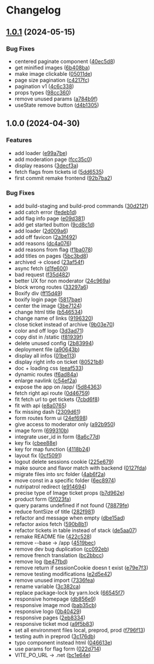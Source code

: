 # Changelog

## [1.0.1](https://github.com/openfoodfacts/nutripatrol-frontend/compare/v1.0.0...v1.0.1) (2024-05-15)


### Bug Fixes

* centered paginate component ([40ec5d8](https://github.com/openfoodfacts/nutripatrol-frontend/commit/40ec5d891b2b4d233d3bffd3956ddec215c0beca))
* get minified images ([6b408ba](https://github.com/openfoodfacts/nutripatrol-frontend/commit/6b408ba2f44622b955297a6851ea9b306e78f9f6))
* make image clickable ([05011de](https://github.com/openfoodfacts/nutripatrol-frontend/commit/05011deea53d8c0e7a3d29c4ba551e9cd072382c))
* page size pagination ([c4217fc](https://github.com/openfoodfacts/nutripatrol-frontend/commit/c4217fc4d649c9259e0e4e4004e453970258317b))
* pagination v1 ([4c6c338](https://github.com/openfoodfacts/nutripatrol-frontend/commit/4c6c33842f8ab18b6f8f164e70eec504ce602de1))
* props types ([98cc360](https://github.com/openfoodfacts/nutripatrol-frontend/commit/98cc36095e09b1a67555a0deb5776e5ac88b6331))
* remove unused params ([a784b9f](https://github.com/openfoodfacts/nutripatrol-frontend/commit/a784b9fe707871d4fd9ac34789cd16935371744e))
* useState remove button ([d4b1305](https://github.com/openfoodfacts/nutripatrol-frontend/commit/d4b130597739354f2b4fbd27992dd27ea31e7358))

## 1.0.0 (2024-04-30)


### Features

* add loader ([e99a7be](https://github.com/openfoodfacts/nutripatrol-frontend/commit/e99a7bef3123bbd8f386e0854248a120a5d38e68))
* add moderation page ([fcc35c0](https://github.com/openfoodfacts/nutripatrol-frontend/commit/fcc35c0f2b07beb53daee000fe39fefd7f4d1b79))
* display reasons ([3decf3a](https://github.com/openfoodfacts/nutripatrol-frontend/commit/3decf3a6ce333a4438c6e7348b6714b1ecff1cec))
* fetch flags from tickets id ([5dd6535](https://github.com/openfoodfacts/nutripatrol-frontend/commit/5dd6535db0b912175be816af0f0c57ed767cd2c9))
* first commit remake frontend ([92b7ba2](https://github.com/openfoodfacts/nutripatrol-frontend/commit/92b7ba25659df4537608be6eca4a57d2312bce93))


### Bug Fixes

* add build-staging and build-prod commands ([30d212f](https://github.com/openfoodfacts/nutripatrol-frontend/commit/30d212fc3c5473345e9a6295cc109d6bfe0e9c17))
* add catch error ([fedeb1d](https://github.com/openfoodfacts/nutripatrol-frontend/commit/fedeb1da23c01ae975e994cb83e585a3fd246857))
* add flag info page ([e09d381](https://github.com/openfoodfacts/nutripatrol-frontend/commit/e09d3812d2e7764a331eb3c38e4fbab86d57ae8f))
* add get started button ([9cd8c1d](https://github.com/openfoodfacts/nutripatrol-frontend/commit/9cd8c1d8aba235c031ec270638c778f73ca3f296))
* add loader ([2d009a6](https://github.com/openfoodfacts/nutripatrol-frontend/commit/2d009a649e66e03d2024256a53a5248eca21ab41))
* add off favicon ([2a3f492](https://github.com/openfoodfacts/nutripatrol-frontend/commit/2a3f492acd386b4a2e479affbe7ab98048d555ff))
* add reasons ([dc4a076](https://github.com/openfoodfacts/nutripatrol-frontend/commit/dc4a07625ce1ffde28d6a1f7207889fdb3ca1ae4))
* add reasons from flag ([f1ba078](https://github.com/openfoodfacts/nutripatrol-frontend/commit/f1ba078fa13b02b2fd880c31dbd35593bb30d816))
* add titles on pages ([5bc3bd8](https://github.com/openfoodfacts/nutripatrol-frontend/commit/5bc3bd805dfe45a77a7e58c9d93283f53a740991))
* archived -&gt; closed ([23af54f](https://github.com/openfoodfacts/nutripatrol-frontend/commit/23af54f0e5f0b65fdd663508aa1c8c4fe6266873))
* async fetch ([d1fe600](https://github.com/openfoodfacts/nutripatrol-frontend/commit/d1fe600137442ca5bcd7218737d9787e67b7c484))
* bad request ([f35d482](https://github.com/openfoodfacts/nutripatrol-frontend/commit/f35d48217bc2175a915d94d60738d1757b6c8d9e))
* better UX for non moderator ([24c969a](https://github.com/openfoodfacts/nutripatrol-frontend/commit/24c969a0b8d7f5b8748b54dced204be7c7c2df49))
* block wrong routes ([33297a6](https://github.com/openfoodfacts/nutripatrol-frontend/commit/33297a629042ecd6eb7c59ace15415cca9c4fa49))
* Boxify div ([ff15d49](https://github.com/openfoodfacts/nutripatrol-frontend/commit/ff15d499f66b0e40e360a37f958e6bd2c78a950a))
* boxify login page ([5817bae](https://github.com/openfoodfacts/nutripatrol-frontend/commit/5817bae140ab358cd1edb7332ebe30c162e258fb))
* center the image ([3be7124](https://github.com/openfoodfacts/nutripatrol-frontend/commit/3be71247a2f5050fa7bc51d2bb2d6b208c1b6f43))
* change html title ([b546534](https://github.com/openfoodfacts/nutripatrol-frontend/commit/b5465348602af86c996c6fe02751e41315e704b9))
* change name of links ([9196320](https://github.com/openfoodfacts/nutripatrol-frontend/commit/9196320f389d5726893a6f573e653934e0a7892f))
* close ticket instead of archive ([9b03e70](https://github.com/openfoodfacts/nutripatrol-frontend/commit/9b03e706636f79e19d1271229d4c5b8cfb01bd4c))
* color and off logo ([3d3ad71](https://github.com/openfoodfacts/nutripatrol-frontend/commit/3d3ad716e1442df99b7cf48200f76f1c2e341d65))
* copy dist in /static ([f81939f](https://github.com/openfoodfacts/nutripatrol-frontend/commit/f81939fe15df36b5301d75485f352611cb800db3))
* delete unused config ([2b83994](https://github.com/openfoodfacts/nutripatrol-frontend/commit/2b839949946ce0957fd24baf78e2bc1c947e9c5a))
* deployment file ([a90643b](https://github.com/openfoodfacts/nutripatrol-frontend/commit/a90643b7a3d5d53b509ef29f5e703507e311c6de))
* display all infos ([01be113](https://github.com/openfoodfacts/nutripatrol-frontend/commit/01be1134cf97dce4d21065ac92cc69889b4836d4))
* display right info on ticket ([80521b8](https://github.com/openfoodfacts/nutripatrol-frontend/commit/80521b89159c8d2c3199d81dcf8902fa5a46dd87))
* doc + loading css ([eeaf533](https://github.com/openfoodfacts/nutripatrol-frontend/commit/eeaf53335691ade570e1b400e6ca0187bceb9f85))
* dynamic routes ([f6ad84a](https://github.com/openfoodfacts/nutripatrol-frontend/commit/f6ad84ae0564bf1701e824b1e7251abaa4e96f87))
* enlarge navlink ([c54ef2a](https://github.com/openfoodfacts/nutripatrol-frontend/commit/c54ef2a0fd4cfcd24d980ae0ea7f1a8890b12861))
* expose the app on /app/ ([5d84363](https://github.com/openfoodfacts/nutripatrol-frontend/commit/5d843639b5ffa80447f97a0b6ca18b842bcf4e9e))
* fetch right api route ([0d46759](https://github.com/openfoodfacts/nutripatrol-frontend/commit/0d4675902b0543674830e2afe64a945d7d716d28))
* fit fetch url to get tickets ([7cbd6f8](https://github.com/openfoodfacts/nutripatrol-frontend/commit/7cbd6f88eefbc64c675d5ece3c5edd753fe909a8))
* fit with api ([e8a0765](https://github.com/openfoodfacts/nutripatrol-frontend/commit/e8a076562f9e1e13461bc8bff3749e563711ae9a))
* fix missing dash ([2309d61](https://github.com/openfoodfacts/nutripatrol-frontend/commit/2309d6174aafc28ebe7096c74b07f38cb9cd446f))
* form routes form ui ([24ef698](https://github.com/openfoodfacts/nutripatrol-frontend/commit/24ef698d88313072c2edb1cac9f8c4c35616fdfa))
* give access to moderator only ([a92b950](https://github.com/openfoodfacts/nutripatrol-frontend/commit/a92b950ff2d53021bd4e53e532f23e3cb30fc918))
* image form ([699310b](https://github.com/openfoodfacts/nutripatrol-frontend/commit/699310b67ba9eb23e9c4d6207ba31edd7189be53))
* integrate user_id in form ([8a6c77d](https://github.com/openfoodfacts/nutripatrol-frontend/commit/8a6c77d919b481d7045459503d24f0ce69d4f56d))
* key fix ([cbee88e](https://github.com/openfoodfacts/nutripatrol-frontend/commit/cbee88ecd311d3b7e7332c074578f3595ebdc950))
* key for map function ([4118b24](https://github.com/openfoodfacts/nutripatrol-frontend/commit/4118b24341c784715b86309a80f29425ef066cd4))
* layout fix ([0cf5091](https://github.com/openfoodfacts/nutripatrol-frontend/commit/0cf5091034f6ed20ad2b7e8fc0f705168bb5001c))
* logout delete sessions cookie ([225e679](https://github.com/openfoodfacts/nutripatrol-frontend/commit/225e679f4c97a06d4b62261715e4858aae869f17))
* make source and flavor match with backend ([0127fda](https://github.com/openfoodfacts/nutripatrol-frontend/commit/0127fda0f3f799c033b3874440fd11d6ae30834f))
* migrate files into src folder ([4ab6f2a](https://github.com/openfoodfacts/nutripatrol-frontend/commit/4ab6f2acf53fd9847206ce21f21e2ca4643c6dd2))
* move const in a specific folder ([6ec8974](https://github.com/openfoodfacts/nutripatrol-frontend/commit/6ec8974c2d80ef26453cf81c38b5ecd40457043e))
* nutripatrol redirect ([e914694](https://github.com/openfoodfacts/nutripatrol-frontend/commit/e914694a26976f95464ef597339be99b47b8cb00))
* precise type of Image ticket props ([b7d962e](https://github.com/openfoodfacts/nutripatrol-frontend/commit/b7d962e87e085401ae108ec20a3e9acbe3a9daaa))
* product form ([5f023fa](https://github.com/openfoodfacts/nutripatrol-frontend/commit/5f023fa0ee5b8ba81d2217407796ed9d9f746900))
* query params undefined if not found ([78879fe](https://github.com/openfoodfacts/nutripatrol-frontend/commit/78879fecc07e384e4a5a4abded7e614b81613d51))
* reduce fontSize of title ([282f981](https://github.com/openfoodfacts/nutripatrol-frontend/commit/282f98157e7ddc26168bada33f6279c045aecdb0))
* refactor and message when empty ([dbe15ad](https://github.com/openfoodfacts/nutripatrol-frontend/commit/dbe15ad77f40697b6df145cf5a9dbaa361e75aa9))
* refactor axios fetch ([590b8b1](https://github.com/openfoodfacts/nutripatrol-frontend/commit/590b8b18fee17606edca8c46180b52b081f61151))
* refactor tickets in table instead of stack ([de5aa07](https://github.com/openfoodfacts/nutripatrol-frontend/commit/de5aa072f66b189cda3bb7394450caa7f5505247))
* remake README file ([422c528](https://github.com/openfoodfacts/nutripatrol-frontend/commit/422c52855002d2fce63a9716cb140ac5ffd318a7))
* remove --base -&gt; /app ([4519bec](https://github.com/openfoodfacts/nutripatrol-frontend/commit/4519becdd234866545cde079da3c8d63e8b5b0d1))
* remove dev bug duplication ([cc092eb](https://github.com/openfoodfacts/nutripatrol-frontend/commit/cc092eb9aa4ecbea7605ba829efb924b1e3007cb))
* remove french translation ([bc2bbcc](https://github.com/openfoodfacts/nutripatrol-frontend/commit/bc2bbcc9018a88249435b1a48cc837a2175f607a))
* remove log ([be47fbd](https://github.com/openfoodfacts/nutripatrol-frontend/commit/be47fbd1a3006859fbb70210866c868297748028))
* remove return if sessionCookie doesn t exist ([e79e7f3](https://github.com/openfoodfacts/nutripatrol-frontend/commit/e79e7f3172dba770d4ee445fb1946b8bfc33a576))
* remove testing modifications ([e2d5e42](https://github.com/openfoodfacts/nutripatrol-frontend/commit/e2d5e4212ab3ade0798f44ea9122f8585f82ab8f))
* remove unused import ([7336fea](https://github.com/openfoodfacts/nutripatrol-frontend/commit/7336feae480c9c3079d2c23acd6670e9dd46db00))
* rename variable ([3c382ca](https://github.com/openfoodfacts/nutripatrol-frontend/commit/3c382caad6ecec0a90580239305076e0412f8404))
* replace package-lock by yarn.lock ([66545f7](https://github.com/openfoodfacts/nutripatrol-frontend/commit/66545f7269642741d70e77e45ec0886d73b6413b))
* responsive homepage ([db856e9](https://github.com/openfoodfacts/nutripatrol-frontend/commit/db856e9b7d757427b3543a6d2b1ffdafd9f67430))
* responsive image mod ([bab35cb](https://github.com/openfoodfacts/nutripatrol-frontend/commit/bab35cbf6ddeeb24e61f7bf4735599d06e2eb7d7))
* responsive logo ([0b40429](https://github.com/openfoodfacts/nutripatrol-frontend/commit/0b40429dc0f59786fb33d93c8a8a97696565366b))
* responsive pages ([2eb8334](https://github.com/openfoodfacts/nutripatrol-frontend/commit/2eb833419ee3e560f82964d963824f1e80aadf7d))
* responsive ticket mod ([a9f5b83](https://github.com/openfoodfacts/nutripatrol-frontend/commit/a9f5b839fbeec6bf0d82e9f5670607078ba1d507))
* set all environment files local, preprod, prod ([f796f13](https://github.com/openfoodfacts/nutripatrol-frontend/commit/f796f1330ae7c657a13a4e70ed0b864cb358ffbb))
* testing auth in preprod ([3c176db](https://github.com/openfoodfacts/nutripatrol-frontend/commit/3c176dbce872f43251b5567346120b5f33534bb4))
* typo component instead html ([046613e](https://github.com/openfoodfacts/nutripatrol-frontend/commit/046613e2fbe8f1de63c3026e51d7dcb764488193))
* use params for flag form ([022d714](https://github.com/openfoodfacts/nutripatrol-frontend/commit/022d714b48277ad5154a373e9f2bf05582d7f9db))
* VITE_PO_URL -&gt; .net ([bc1e64e](https://github.com/openfoodfacts/nutripatrol-frontend/commit/bc1e64e9078937a36d227299b60d150516418fbb))
